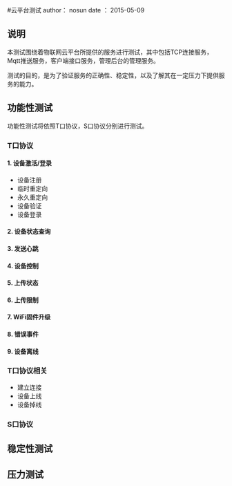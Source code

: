 #云平台测试
	author： nosun
	date  ： 2015-05-09

## 说明

本测试围绕着物联网云平台所提供的服务进行测试，其中包括TCP连接服务，Mqtt推送服务，客户端接口服务，管理后台的管理服务。

测试的目的，是为了验证服务的正确性、稳定性，以及了解其在一定压力下提供服务的能力。

## 功能性测试
功能性测试将依照T口协议，S口协议分别进行测试。

### T口协议
#### 1. 设备激活/登录
- 设备注册
- 临时重定向
- 永久重定向
- 设备验证
- 设备登录



#### 2. 设备状态查询
#### 3. 发送心跳
#### 4. 设备控制
#### 5. 上传状态
#### 6. 上传限制
#### 7. WiFi固件升级
#### 8. 错误事件
#### 9. 设备离线

### T口协议相关

- 建立连接
- 设备上线
- 设备掉线

### S口协议





## 稳定性测试



## 压力测试

